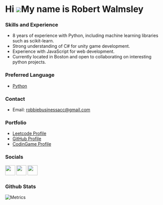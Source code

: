 Hi ![](https://user-images.githubusercontent.com/18350557/176309783-0785949b-9127-417c-8b55-ab5a4333674e.gif)My name is Robert Walmsley
=======================================================================================================================================


### Skills and Experience

- 8 years of experience with Python, including machine learning libraries such as scikit-learn.
- Strong understanding of C# for unity game development.
- Experience with JavaScript for web development.
- Currently located in Boston and open to collaborating on interesting python projects.

### Preferred Language

- [Python](https://www.python.org/)

### Contact
- Email: robbiebusinessacc@gmail.com

### Portfolio
- [Leetcode Profile](http://leetcode.com/robbiebusinessacc/)
- [GitHub Profile](https://github.com/robbiebusinessacc)
- [CodinGame Profile](https://www.codingame.com/profile/5b6dfe82fb828f3c56b6d4105891f16c9364192)

### Socials

<p align="left"> <a href="https://www.github.com/robbiebusinessacc" target="_blank" rel="noreferrer"><img src="https://raw.githubusercontent.com/danielcranney/readme-generator/main/public/icons/socials/github.svg" width="32" height="32" /></a> <a href="https://www.stackoverflow.com/users/19543043/robert-walmsley" target="_blank" rel="noreferrer"><img src="https://raw.githubusercontent.com/danielcranney/readme-generator/main/public/icons/socials/stackoverflow.svg" width="32" height="32" /></a> <a href="https://www.twitter.com/robbieworkacc" target="_blank" rel="noreferrer"><img src="https://raw.githubusercontent.com/danielcranney/readme-generator/main/public/icons/socials/twitter.svg" width="32" height="32" /></a></p>

### Github Stats
![Metrics](https://metrics.lecoq.io/robbiebusinessacc?template=classic&lines=1&notable=1&achievements=1&leetcode=1&base=header%2C%20activity%2C%20community%2C%20repositories%2C%20metadata&base.indepth=false&base.hireable=false&base.skip=false&lines=false&lines.sections=base&lines.repositories.limit=4&lines.history.limit=1&achievements=false&achievements.threshold=B&achievements.secrets=true&achievements.display=detailed&achievements.limit=0&notable=false&notable.from=organization&notable.repositories=false&notable.indepth=false&notable.types=commit&notable.self=false&leetcode=false&leetcode.user=robbiebusinessacc&leetcode.sections=solved&leetcode.limit.skills=15&leetcode.limit.recent=4&config.timezone=America%2FNew_York)

